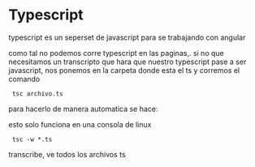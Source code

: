 # Typescript 

typescript es un seperset de javascript para se trabajando con angular

como tal no podemos corre typescript en las paginas,. si no que necesitamos un transcripto que hara que nuestro typescript pase a ser javascript, nos ponemos en la carpeta donde esta el ts y corremos el comando 
~~~
 tsc archivo.ts
~~~

para hacerlo de manera automatica se hace: 

esto solo funciona en una consola de linux
~~~
 tsc -w *.ts
~~~
transcribe, ve todos los archivos ts